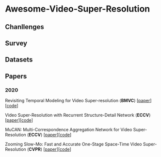 # Awesome-Video-Super-Resolution

## Chanllenges

## Survey

## Datasets

## Papers
### 2020

Revisiting Temporal Modeling for Video Super-resolution (**BMVC**) [[paper](https://arxiv.org/abs/2001.03360)][[code](https://gjy3035.github.io/NWPU-Crowd-Sample-Code/)]

Video Super-Resolution with Recurrent Structure-Detail Network (**ECCV**) [[paper](https://arxiv.org/abs/2001.03360)][[code](https://gjy3035.github.io/NWPU-Crowd-Sample-Code/)]

MuCAN: Multi-Correspondence Aggregation Network for Video Super-Resolution (**ECCV**) [[paper](https://arxiv.org/abs/2001.03360)][[code](https://gjy3035.github.io/NWPU-Crowd-Sample-Code/)]

Zooming Slow-Mo: Fast and Accurate One-Stage Space-Time Video Super-Resolution (**CVPR**) [[paper](https://arxiv.org/abs/2001.03360)][[code](https://gjy3035.github.io/NWPU-Crowd-Sample-Code/)]
